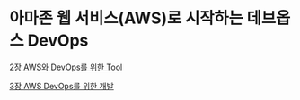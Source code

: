 # 아마존 웹 서비스(AWS)로 시작하는 데브옵스 DevOps

[2장 AWS와 DevOps를 위한 Tool](%E1%84%8B%E1%85%A1%E1%84%86%E1%85%A1%E1%84%8C%E1%85%A9%E1%86%AB%20%E1%84%8B%E1%85%B0%E1%86%B8%20%E1%84%89%E1%85%A5%E1%84%87%E1%85%B5%E1%84%89%E1%85%B3(AWS)%E1%84%85%E1%85%A9%20%E1%84%89%E1%85%B5%E1%84%8C%E1%85%A1%E1%86%A8%E1%84%92%E1%85%A1%E1%84%82%E1%85%B3%E1%86%AB%20%E1%84%83%E1%85%A6%E1%84%87%E1%85%B3%E1%84%8B%E1%85%A9%E1%86%B8%E1%84%89%E1%85%B3%20Dev%20bf528d32698d4f22b8add571d793b9d8/2%E1%84%8C%E1%85%A1%E1%86%BC%20AWS%E1%84%8B%E1%85%AA%20DevOps%E1%84%85%E1%85%B3%E1%86%AF%20%E1%84%8B%E1%85%B1%E1%84%92%E1%85%A1%E1%86%AB%20Tool%2041a42063473f410f8a47906a742b473d.md)

[3장 AWS DevOps를 위한 개발](%E1%84%8B%E1%85%A1%E1%84%86%E1%85%A1%E1%84%8C%E1%85%A9%E1%86%AB%20%E1%84%8B%E1%85%B0%E1%86%B8%20%E1%84%89%E1%85%A5%E1%84%87%E1%85%B5%E1%84%89%E1%85%B3(AWS)%E1%84%85%E1%85%A9%20%E1%84%89%E1%85%B5%E1%84%8C%E1%85%A1%E1%86%A8%E1%84%92%E1%85%A1%E1%84%82%E1%85%B3%E1%86%AB%20%E1%84%83%E1%85%A6%E1%84%87%E1%85%B3%E1%84%8B%E1%85%A9%E1%86%B8%E1%84%89%E1%85%B3%20Dev%20bf528d32698d4f22b8add571d793b9d8/3%E1%84%8C%E1%85%A1%E1%86%BC%20AWS%20DevOps%E1%84%85%E1%85%B3%E1%86%AF%20%E1%84%8B%E1%85%B1%E1%84%92%E1%85%A1%E1%86%AB%20%E1%84%80%E1%85%A2%E1%84%87%E1%85%A1%E1%86%AF%2039f41a7d5fd646e5a7d6e6213edcc74c.md)